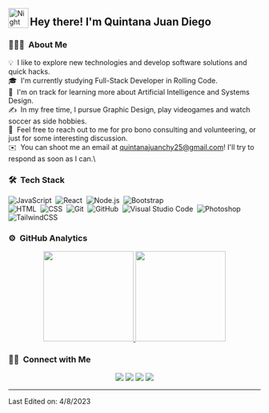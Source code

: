 <!-- ![Aditya Vikram Singh Banner](https://raw.githubusercontent.com/AVS1508/AVS1508/master/assets/Aditya%20Vikram%20Singh%20Banner.jpg) -->

<img alt="Night Coding" src="./assets/Hand%20Wave.gif" width='40' align="left"/><h2>Hey there! I'm Quintana Juan Diego</h2>

<!-- ## 👋 &nbsp;Hey there! I'm Aditya -->

### 👨🏻‍💻 &nbsp;About Me

💡 &nbsp;I like to explore new technologies and develop software solutions and quick hacks.\
🎓 &nbsp;I'm currently studying Full-Stack Developer in Rolling Code.\
🌱 &nbsp;I'm on track for learning more about Artificial Intelligence and Systems Design.\
✍️ &nbsp;In my free time, I pursue Graphic Design, play videogames and watch soccer as side hobbies.\
💬 &nbsp;Feel free to reach out to me for pro bono consulting and volunteering, or just for some interesting discussion.\
✉️ &nbsp;You can shoot me an email at quintanajuanchy25@gmail.com! I'll try to respond as soon as I can.\
<!-- 📄 &nbsp;Please have a look at my [Résumé](https://www.adityavsingh.com/resume.html) for more details about me. I'm open to feedback and suggestions! -->

### 🛠 &nbsp;Tech Stack

![JavaScript](https://img.shields.io/badge/-JavaScript-05122A?style=flat&logo=javascript)&nbsp;
![React](https://img.shields.io/badge/-React-05122A?style=flat&logo=react)&nbsp;
![Node.js](https://img.shields.io/badge/-Node.js-05122A?style=flat&logo=node.js)&nbsp;
![Bootstrap](https://img.shields.io/badge/-Bootstrap-05122A?style=flat&logo=bootstrap&logoColor=563D7C)\
![HTML](https://img.shields.io/badge/-HTML-05122A?style=flat&logo=HTML5)&nbsp;
![CSS](https://img.shields.io/badge/-CSS-05122A?style=flat&logo=CSS3&logoColor=1572B6)&nbsp;
![Git](https://img.shields.io/badge/-Git-05122A?style=flat&logo=git)&nbsp;
![GitHub](https://img.shields.io/badge/-GitHub-05122A?style=flat&logo=github)&nbsp;
![Visual Studio Code](https://img.shields.io/badge/-Visual%20Studio%20Code-05122A?style=flat&logo=visual-studio-code&logoColor=007ACC)&nbsp;
![Photoshop](https://img.shields.io/badge/-Photoshop-05122A?style=flat&logo=adobe-photoshop)&nbsp;
![TailwindCSS](https://img.shields.io/badge/-Tailwindcss-05122A?style=flat&logo=tailwindcss)&nbsp;

### ⚙️ &nbsp;GitHub Analytics

<p align="center">
<a href="https://github.com/AVS1508">
  <img height="180em" src="https://github-readme-stats-eight-theta.vercel.app/api?username=juanchyquintana&show_icons=true&theme=algolia&include_all_commits=true&count_private=true"/>
  <img height="180em" src="https://github-readme-stats-eight-theta.vercel.app/api/top-langs/?username=juanchyquintana&layout=compact&langs_count=8&theme=algolia"/>
</a>
</p>

### 🤝🏻 &nbsp;Connect with Me

<p align="center">
<a href="https://linkedin.com/in/AVS1508"><img src="https://img.shields.io/badge/-Juan%20Diego%20Quintana-0077B5?style=flat&logo=Linkedin&logoColor=white"/></a>
<a href="mailto:quintanajuanchy25@gmail.com"><img src="https://img.shields.io/badge/-quintanajuanchy25@gmail.com-D14836?style=flat&logo=Gmail&logoColor=white"/></a>
<a href="https://instagram.com/juanchyquintana"><img src="https://img.shields.io/badge/-@juanchyquintana-E4405F?style=flat&logo=Instagram&logoColor=white"/></a>
<a href="https://facebook.com/juandiego.quintana.37"><img src="https://img.shields.io/badge/-@juandiego.quintana.37-1877F2?style=flat&logo=Facebook&logoColor=white"/></a>
</p>

-----
Last Edited on: 4/8/2023
